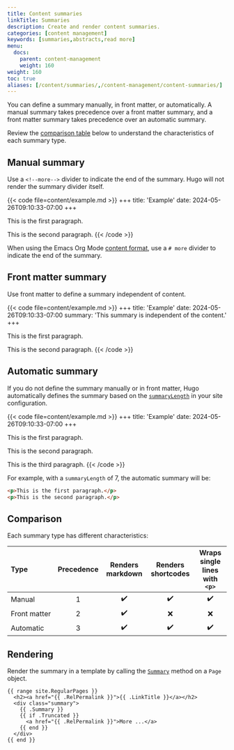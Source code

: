 ```yaml
---
title: Content summaries
linkTitle: Summaries
description: Create and render content summaries.
categories: [content management]
keywords: [summaries,abstracts,read more]
menu:
  docs:
    parent: content-management
    weight: 160
weight: 160
toc: true
aliases: [/content/summaries/,/content-management/content-summaries/]
---
```


<!-- Do not remove the manual summary divider below. -->
<!-- If you do, you will break its first literal usage on this page. -->
<!--more-->

You can define a summary manually, in front matter, or automatically. A manual summary takes precedence over a front matter summary, and a front matter summary takes precedence over an automatic summary.

Review the [comparison table](#comparison) below to understand the characteristics of each summary type.

## Manual summary

Use a `<!--more-->` divider to indicate the end of the summary. Hugo will not render the summary divider itself.

{{< code file=content/example.md >}}
+++
title: 'Example'
date: 2024-05-26T09:10:33-07:00
+++

This is the first paragraph.

<!--more-->

This is the second paragraph.
{{< /code >}}

When using the Emacs Org Mode [content format], use a `# more` divider to indicate the end of the summary.

[content format]: /content-management/formats/

## Front matter summary

Use front matter to define a summary independent of content.

{{< code file=content/example.md >}}
+++
title: 'Example'
date: 2024-05-26T09:10:33-07:00
summary: 'This summary is independent of the content.'
+++

This is the first paragraph.

This is the second paragraph.
{{< /code >}}

## Automatic summary

If you do not define the summary manually or in front matter, Hugo automatically defines the summary based on the [`summaryLength`] in your site configuration.

[`summaryLength`]: /getting-started/configuration/#summarylength

{{< code file=content/example.md >}}
+++
title: 'Example'
date: 2024-05-26T09:10:33-07:00
+++

This is the first paragraph.

This is the second paragraph.

This is the third paragraph.
{{< /code >}}

For example, with a `summaryLength` of 7, the automatic summary will be:

```html
<p>This is the first paragraph.</p>
<p>This is the second paragraph.</p>
```

## Comparison

Each summary type has different characteristics:

Type|Precedence|Renders markdown|Renders shortcodes|Wraps single lines with `<p>`
:--|:-:|:-:|:-:|:-:
Manual|1|:heavy_check_mark:|:heavy_check_mark:|:heavy_check_mark:
Front&nbsp;matter|2|:heavy_check_mark:|:x:|:x:
Automatic|3|:heavy_check_mark:|:heavy_check_mark:|:heavy_check_mark:

## Rendering

Render the summary in a template by calling the [`Summary`] method on a `Page` object.

[`Summary`]: /methods/page/summary

```go-html-template
{{ range site.RegularPages }}
  <h2><a href="{{ .RelPermalink }}">{{ .LinkTitle }}</a></h2>
  <div class="summary">
    {{ .Summary }}
    {{ if .Truncated }}
      <a href="{{ .RelPermalink }}">More ...</a>
    {{ end }}
  </div>
{{ end }}
```
